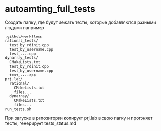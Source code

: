 # autoamting_full_tests

Создать папку, где будут лежать тесты, которые добавляются разными людьми
например
```
.github/workflows
rational_tests/
  test_by_rdinit.cpp
  test_by_username.cpp
  test_....cpp
dynarray_tests/
  CMakeLists.txt
  test_by_rdinit.cpp
  test_by_username.cpp
  test_....cpp
prj.lab/
  rational/
    CMakeLists.txt
    files...
  dynarray/
    CMakeLists.txt
    files...
run_tests.sh
```

При запуске в репозитории копирует prj.lab в свою папку и прогоняет тесты, генерирует tests_status.md
